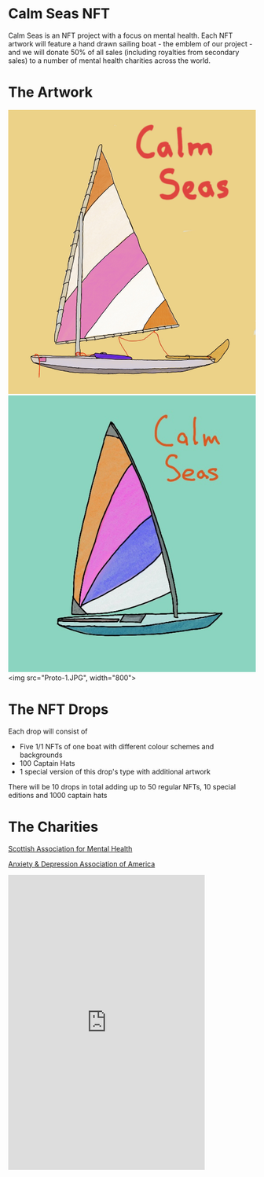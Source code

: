 # Calm Seas NFT
Calm Seas is an NFT project with a focus on mental health. Each NFT artwork will feature a hand drawn sailing boat - the emblem of our project - and we will donate 50% of all sales (including royalties from secondary sales) to a number of mental health charities across the world.

# The Artwork
![Proto 1](https://github.com/xxiled-plastic-cat/calm-seas/blob/main/Images/Proto-1.JPG)
![Proto 2](https://github.com/xxiled-plastic-cat/calm-seas/blob/main/Images/Proto-2.JPG)
<img src="Proto-1.JPG", width="800">
# The NFT Drops
Each drop will consist of
- Five 1/1 NFTs of one boat with different colour schemes and backgrounds
- 100 Captain Hats
- 1 special version of this drop's type with additional artwork

There will be 10 drops in total adding up to 50 regular NFTs, 10 special editions and 1000 captain hats

# The Charities
[Scottish Association for Mental Health](https://www.samh.org.uk/)

[Anxiety & Depression Association of America](https://donate.adaa.org/)

<iframe src="https://andpay.io/p/b3ff934c59b044b2b2048a388c774e48/embed" width="400" height="600" style="border:none;"></iframe>

